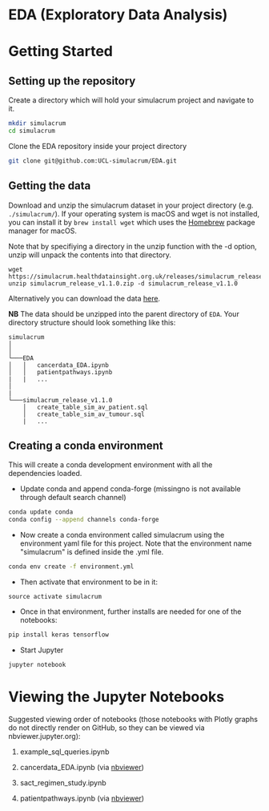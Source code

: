 # EDA (Exploratory Data Analysis)

# Getting Started

## Setting up the repository

Create a directory which will hold your simulacrum project and navigate to it.  

```bash
mkdir simulacrum
cd simulacrum
```

Clone the EDA repository inside your project directory

```bash
git clone git@github.com:UCL-simulacrum/EDA.git
```

## Getting the data

Download and unzip the simulacrum dataset in your project directory (e.g. `./simulacrum/`).  If your operating system is macOS and wget is not installed, you can install it by ```brew install wget``` which uses the [Homebrew](https://brew.sh) package manager for macOS.
 
Note that by specifiying a directory in the unzip function with the -d option, unzip will unpack the contents into that directory.
```
wget https://simulacrum.healthdatainsight.org.uk/releases/simulacrum_release_v1.1.0.zip
unzip simulacrum_release_v1.1.0.zip -d simulacrum_release_v1.1.0
```

Alternatively you can download the data [here](https://simulacrum.healthdatainsight.org.uk/requesting-data/).

**NB** The data should be unzipped into the parent directory of `EDA`. Your directory structure should look something like this:

```
simulacrum
│       
│
└───EDA
│   │   cancerdata_EDA.ipynb
│   │   patientpathways.ipynb
|   |   ...
│   
|
└───simulacrum_release_v1.1.0
    │   create_table_sim_av_patient.sql
    │   create_table_sim_av_tumour.sql
    |   ...
```



## Creating a conda environment
This will create a conda development environment with all the dependencies loaded.

* Update conda and append conda-forge (missingno is not available through default search channel)

```bash
conda update conda
conda config --append channels conda-forge
```

* Now create a conda environment called simulacrum using the environment yaml file for this project.  Note that the environment name "simulacrum" is defined inside the .yml file.  

```bash
conda env create -f environment.yml
```

* Then activate that environment to be in it:

```
source activate simulacrum
```

* Once in that environment, further installs are needed for one of the notebooks:
```bash
pip install keras tensorflow
```

* Start Jupyter

```bash
jupyter notebook
```

# Viewing the Jupyter Notebooks

Suggested viewing order of notebooks (those notebooks with Plotly graphs do not directly render on GitHub, so they can be viewed via nbviewer.jupyter.org):

1. example_sql_queries.ipynb

2. cancerdata_EDA.ipynb (via [nbviewer](https://nbviewer.jupyter.org/github/UCL-simulacrum/EDA/blob/master/cancerdata_EDA.ipynb))

3. sact_regimen_study.ipynb

4. patientpathways.ipynb (via [nbviewer](https://nbviewer.jupyter.org/github/UCL-simulacrum/EDA/blob/master/patientpathways.ipynb))





